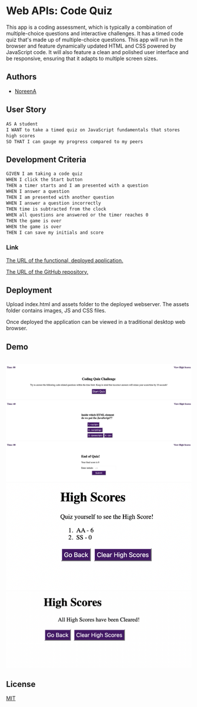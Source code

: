 # Web APIs: Code Quiz

This app is a coding assessment, which is typically a combination of multiple-choice questions and interactive challenges. It has a timed code quiz that's made up of multiple-choice questions. This app will run in the browser and feature dynamically updated HTML and CSS powered by JavaScript code. It will also feature a clean and polished user interface and be responsive, ensuring that it adapts to multiple screen sizes.

## Authors

- [NoreenA](https://github.com/noori36)

## User Story

```
AS A student
I WANT to take a timed quiz on JavaScript fundamentals that stores high scores
SO THAT I can gauge my progress compared to my peers
```

## Development Criteria

```
GIVEN I am taking a code quiz
WHEN I click the Start button
THEN a timer starts and I am presented with a question
WHEN I answer a question
THEN I am presented with another question
WHEN I answer a question incorrectly
THEN time is subtracted from the clock
WHEN all questions are answered or the timer reaches 0
THEN the game is over
WHEN the game is over
THEN I can save my initials and score
```


### Link

[The URL of the functional, deployed application.](https://noori36.github.io/PasswordGenerator/)

[The URL of the GitHub repository.](https://github.com/noori36/PasswordGenerator)
 
## Deployment

Upload index.html and assets folder to the deployed webserver. The assets folder contains images, JS and CSS files.<br />

Once deployed the application can be viewed in a traditional desktop web browser. <br />

    
## Demo
<br><img src="./Assets/images/ScreenShot1.png" alt="start quiz" width="550"/>
<br><img src="./Assets/images/ScreenShot2.png" alt="start quiz" width="550"/>
<br><img src="./Assets/images/Screen Shot.png" alt="start quiz" width="550"/>
<br><img src="./Assets/images/ScreenShot3.png" alt="start quiz" width="550"/>
<br><img src="./Assets/images/ScreenShot4.png" alt="start quiz" width="550"/>


## License

[MIT](https://choosealicense.com/licenses/mit/)


